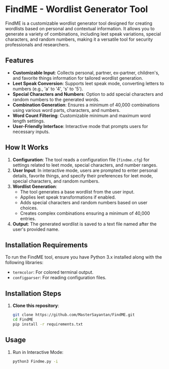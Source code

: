 # FindME - Wordlist Generator Tool

FindME is a customizable wordlist generator tool designed for creating wordlists based on personal and contextual information. It allows you to generate a variety of combinations, including leet speak variations, special characters, and random numbers, making it a versatile tool for security professionals and researchers.

## Features

- **Customizable Input**: Collects personal, partner, ex-partner, children's, and favorite things information for tailored wordlist generation.
- **Leet Speak Conversion**: Supports leet speak mode, converting letters to numbers (e.g., 'a' to '4', 's' to '5').
- **Special Characters and Numbers**: Option to add special characters and random numbers to the generated words.
- **Combination Generation**: Ensures a minimum of 40,000 combinations using various word parts, characters, and numbers.
- **Word Count Filtering**: Customizable minimum and maximum word length settings.
- **User-Friendly Interface**: Interactive mode that prompts users for necessary inputs.

## How It Works

1. **Configuration**: The tool reads a configuration file (`findme.cfg`) for settings related to leet mode, special characters, and number ranges.
2. **User Input**: In interactive mode, users are prompted to enter personal details, favorite things, and specify their preferences for leet mode, special characters, and random numbers.
3. **Wordlist Generation**:
    - The tool generates a base wordlist from the user input.
    - Applies leet speak transformations if enabled.
    - Adds special characters and random numbers based on user choices.
    - Creates complex combinations ensuring a minimum of 40,000 entries.
4. **Output**: The generated wordlist is saved to a text file named after the user's provided name.

## Installation Requirements

To run the FindME tool, ensure you have Python 3.x installed along with the following libraries:

- `termcolor`: For colored terminal output.
- `configparser`: For reading configuration files.

## Installation Steps

1. **Clone this repository**:
   ```bash
   git clone https://github.com/MasterSayantan/FindME.git
   cd FindME
   pip install -r requirements.txt
   ```
## Usage

1. Run in Interactive Mode:
   ``` bash
   python3 Findme.py -i
   ```

   
